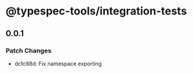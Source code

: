 # @typespec-tools/integration-tests

## 0.0.1

### Patch Changes

- dcfc88d: Fix namespace exporting
